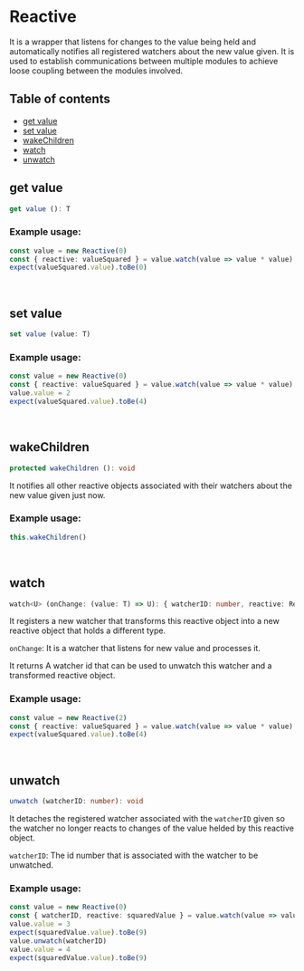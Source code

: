 # Reactive
It is a wrapper that listens for changes to the value being held and automatically notifies all registered watchers
about the new value given. It is used to establish communications between multiple modules to achieve loose coupling
between the modules involved.

## Table of contents
- [get value](https://github.com/ii887522/hydro/blob/master/docs/any/Reactive.md#get-value)
- [set value](https://github.com/ii887522/hydro/blob/master/docs/any/Reactive.md#set-value)
- [wakeChildren](https://github.com/ii887522/hydro/blob/master/docs/any/Reactive.md#wakeChildren)
- [watch](https://github.com/ii887522/hydro/blob/master/docs/any/Reactive.md#watch)
- [unwatch](https://github.com/ii887522/hydro/blob/master/docs/any/Reactive.md#unwatch)

## **get value**
```ts
get value (): T
```

### **Example usage:**
```ts
const value = new Reactive(0)
const { reactive: valueSquared } = value.watch(value => value * value)
expect(valueSquared.value).toBe(0)
```
<br />

## **set value**
```ts
set value (value: T)
```

### **Example usage:**
```ts
const value = new Reactive(0)
const { reactive: valueSquared } = value.watch(value => value * value)
value.value = 2
expect(valueSquared.value).toBe(4)
```
<br />

## **wakeChildren**
```ts
protected wakeChildren (): void
```
It notifies all other reactive objects associated with their watchers about the new value given just now.

### **Example usage:**
```ts
this.wakeChildren()
```
<br />

## **watch**
```ts
watch<U> (onChange: (value: T) => U): { watcherID: number, reactive: Reactive<U> }
```
It registers a new watcher that transforms this reactive object into a new reactive object that holds a different type.

`onChange`: It is a watcher that listens for new value and processes it.

It returns A watcher id that can be used to unwatch this watcher and a transformed reactive object.

### **Example usage:**
```ts
const value = new Reactive(2)
const { reactive: valueSquared } = value.watch(value => value * value)
expect(valueSquared.value).toBe(4)
```
<br />

## **unwatch**
```ts
unwatch (watcherID: number): void
```
It detaches the registered watcher associated with the `watcherID` given so the watcher no longer reacts to
changes of the value helded by this reactive object.

`watcherID`: The id number that is associated with the watcher to be unwatched.

### **Example usage:**
```ts
const value = new Reactive(0)
const { watcherID, reactive: squaredValue } = value.watch(value => value * value)
value.value = 3
expect(squaredValue.value).toBe(9)
value.unwatch(watcherID)
value.value = 4
expect(squaredValue.value).toBe(9)
```
<br />
